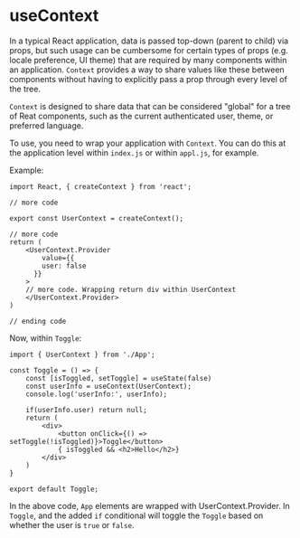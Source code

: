 # useContext

In a typical React application, data is passed top-down (parent to child) via props, but such usage can be cumbersome for certain types of props (e.g. locale preference, UI theme) that are required by many components within an application. `Context` provides a way to share values like these between components without having to explicitly pass a prop through every level of the tree.

`Context` is designed to share data that can be considered "global" for a tree of Reat components, such as the current authenticated user, theme, or preferred language.

To use, you need to wrap your application with `Context`. You can do this at the application level within `index.js` or within `appl.js`, for example.

Example:

```
import React, { createContext } from 'react';

// more code

export const UserContext = createContext();

// more code
return (
    <UserContext.Provider
        value={{
        user: false
      }}
    >
    // more code. Wrapping return div within UserContext
    </UserContext.Provider>
)

// ending code
```

Now, within `Toggle`:

```
import { UserContext } from './App';

const Toggle = () => {
    const [isToggled, setToggle] = useState(false)
    const userInfo = useContext(UserContext);
    console.log('userInfo:', userInfo);

    if(userInfo.user) return null;
    return (
        <div>
            <button onClick={() => setToggle(!isToggled)}>Toggle</button>
            { isToggled && <h2>Hello</h2>}
        </div>
    )
}

export default Toggle;
```

In the above code, `App` elements are wrapped with UserContext.Provider. In `Toggle`, and the added `if` conditional will toggle the `Toggle` based on whether the user is `true` or `false`.